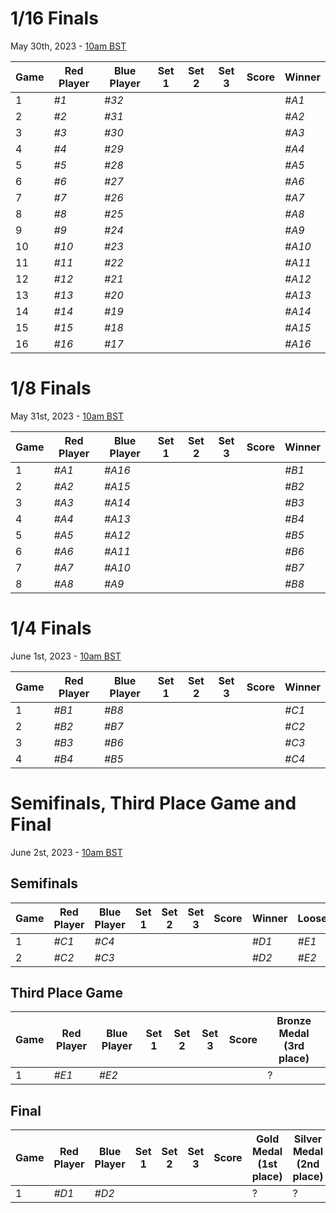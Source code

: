 # 1/16 Finals
May 30th, 2023 - [10am BST](https://dateful.com/convert/british-summer-time-bst?t=10&d=2023-05-30)

| Game | Red Player | Blue Player | Set 1 | Set 2 | Set 3 | Score  | Winner |
|------|------------|-------------|-------|-------|-------|--------|--------|
| 1    | *#1*       | *#32*       |       |       |       |        | *#A1*  |
| 2    | *#2*       | *#31*       |       |       |       |        | *#A2*  |
| 3    | *#3*       | *#30*       |       |       |       |        | *#A3*  |
| 4    | *#4*       | *#29*       |       |       |       |        | *#A4*  |
| 5    | *#5*       | *#28*       |       |       |       |        | *#A5*  |
| 6    | *#6*       | *#27*       |       |       |       |        | *#A6*  |
| 7    | *#7*       | *#26*       |       |       |       |        | *#A7*  |
| 8    | *#8*       | *#25*       |       |       |       |        | *#A8*  |
| 9    | *#9*       | *#24*       |       |       |       |        | *#A9*  |
| 10   | *#10*      | *#23*       |       |       |       |        | *#A10* |
| 11   | *#11*      | *#22*       |       |       |       |        | *#A11* |
| 12   | *#12*      | *#21*       |       |       |       |        | *#A12* |
| 13   | *#13*      | *#20*       |       |       |       |        | *#A13* |
| 14   | *#14*      | *#19*       |       |       |       |        | *#A14* |
| 15   | *#15*      | *#18*       |       |       |       |        | *#A15* |
| 16   | *#16*      | *#17*       |       |       |       |        | *#A16* |

# 1/8 Finals
May 31st, 2023 - [10am BST](https://dateful.com/convert/british-summer-time-bst?t=10&d=2023-05-31)

| Game | Red Player | Blue Player | Set 1 | Set 2 | Set 3 | Score  | Winner |
|------|------------|-------------|-------|-------|-------|--------|--------|
| 1    | *#A1*      | *#A16*      |       |       |       |        | *#B1*  |
| 2    | *#A2*      | *#A15*      |       |       |       |        | *#B2*  |
| 3    | *#A3*      | *#A14*      |       |       |       |        | *#B3*  |
| 4    | *#A4*      | *#A13*      |       |       |       |        | *#B4*  |
| 5    | *#A5*      | *#A12*      |       |       |       |        | *#B5*  |
| 6    | *#A6*      | *#A11*      |       |       |       |        | *#B6*  |
| 7    | *#A7*      | *#A10*      |       |       |       |        | *#B7*  |
| 8    | *#A8*      | *#A9*       |       |       |       |        | *#B8*  |

# 1/4 Finals
June 1st, 2023 - [10am BST](https://dateful.com/convert/british-summer-time-bst?t=10&d=2023-06-01)

| Game | Red Player | Blue Player | Set 1 | Set 2 | Set 3 | Score  | Winner |
|------|------------|-------------|-------|-------|-------|--------|--------|
| 1    | *#B1*      | *#B8*       |       |       |       |        | *#C1*  |
| 2    | *#B2*      | *#B7*       |       |       |       |        | *#C2*  |
| 3    | *#B3*      | *#B6*       |       |       |       |        | *#C3*  |
| 4    | *#B4*      | *#B5*       |       |       |       |        | *#C4*  |

# Semifinals, Third Place Game and Final
June 2st, 2023 - [10am BST](https://dateful.com/convert/british-summer-time-bst?t=10&d=2023-06-01)

## Semifinals

| Game | Red Player | Blue Player | Set 1 | Set 2 | Set 3 | Score  | Winner | Looser |
|------|------------|-------------|-------|-------|-------|--------|--------|--------|
| 1    | *#C1*      | *#C4*       |       |       |       |        | *#D1*  | *#E1*  |
| 2    | *#C2*      | *#C3*       |       |       |       |        | *#D2*  | *#E2*  |

## Third Place Game

| Game | Red Player | Blue Player | Set 1 | Set 2 | Set 3 | Score  | Bronze Medal (3rd place) |
|------|------------|-------------|-------|-------|-------|--------|--------------------------|
| 1    | *#E1*      | *#E2*       |       |       |       |        |                        ? |

## Final

| Game | Red Player | Blue Player | Set 1 | Set 2 | Set 3 | Score  | Gold Medal (1st place) | Silver Medal (2nd place) |
|------|------------|-------------|-------|-------|-------|--------|------------------------|--------------------------|
| 1    | *#D1*      | *#D2*       |       |       |       |        |                      ? |                        ? |


